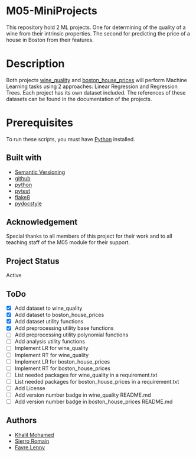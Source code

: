 # M05-MiniProjects
This repository hold 2 ML projects. One for determining of the quality of a wine from their intrinsic properties. The second for predicting the price of a house in Boston from their features.

# Description
Both projects [wine_quality](wine_quality/README.md) and [boston_house_prices](boston_house_prices/README.md) will perform Machine Learning tasks using 2 approaches: Linear Regression and Regression Trees.
Each project has its own dataset included. The references of these datasets can be found in the documentation of the projects.

# Prerequisites
To run these scripts, you must have [Python](https://www.python.org/) installed.

## Built with
* [Semantic Versioning](https://semver.org/)
* [github](https://github.com)
* [python](https://www.python.org/)
* [pytest](https://docs.pytest.org/)
* [flake8](https://flake8.pycqa.org/en/latest/)
* [pydocstyle](http://www.pydocstyle.org/en/stable/)

## Acknowledgement
Special thanks to all members of this project for their work and to all teaching staff of the M05 module for their support.

## Project Status
Active

## ToDo
- [x] Add dataset to wine_quality
- [x] Add dataset to boston_house_prices
- [x] Add dataset utility functions
- [x] Add preprocessing utility base functions
- [ ] Add preprocessing utility polynomial functions
- [ ] Add analysis utility functions
- [ ] Implement LR for wine_quality
- [ ] Implement RT for wine_quality
- [ ] Implement LR for boston_house_prices
- [ ] Implement RT for boston_house_prices
- [ ] List needed packages for wine_quality in a requirement.txt
- [ ] List needed packages for boston_house_prices in a requirement.txt
- [ ] Add License
- [ ] Add version number badge in wine_quality README.md
- [ ] Add version number badge in boston_house_prices README.md

## Authors
* [Khalil Mohamed](https://github.com/Khalil-Mo)
* [Sierro Romain](https://github.com/Sierom)
* [Favre Lenny](https://gitlab.com/Chxresubles)
